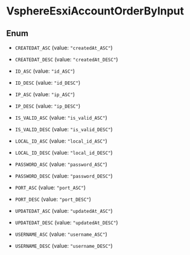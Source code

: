

# VsphereEsxiAccountOrderByInput

## Enum


* `CREATEDAT_ASC` (value: `"createdAt_ASC"`)

* `CREATEDAT_DESC` (value: `"createdAt_DESC"`)

* `ID_ASC` (value: `"id_ASC"`)

* `ID_DESC` (value: `"id_DESC"`)

* `IP_ASC` (value: `"ip_ASC"`)

* `IP_DESC` (value: `"ip_DESC"`)

* `IS_VALID_ASC` (value: `"is_valid_ASC"`)

* `IS_VALID_DESC` (value: `"is_valid_DESC"`)

* `LOCAL_ID_ASC` (value: `"local_id_ASC"`)

* `LOCAL_ID_DESC` (value: `"local_id_DESC"`)

* `PASSWORD_ASC` (value: `"password_ASC"`)

* `PASSWORD_DESC` (value: `"password_DESC"`)

* `PORT_ASC` (value: `"port_ASC"`)

* `PORT_DESC` (value: `"port_DESC"`)

* `UPDATEDAT_ASC` (value: `"updatedAt_ASC"`)

* `UPDATEDAT_DESC` (value: `"updatedAt_DESC"`)

* `USERNAME_ASC` (value: `"username_ASC"`)

* `USERNAME_DESC` (value: `"username_DESC"`)



